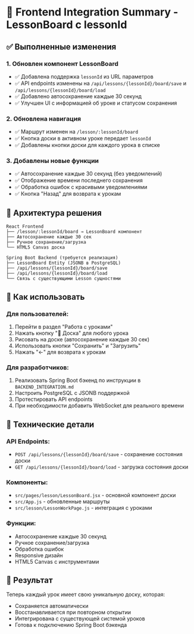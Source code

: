 # 🎨 Frontend Integration Summary - LessonBoard с lessonId

## ✅ Выполненные изменения

### 1. **Обновлен компонент LessonBoard**
- ✅ Добавлена поддержка `lessonId` из URL параметров
- ✅ API endpoints изменены на `/api/lessons/{lessonId}/board/save` и `/api/lessons/{lessonId}/board/load`
- ✅ Добавлено автосохранение каждые 30 секунд
- ✅ Улучшен UI с информацией об уроке и статусом сохранения

### 2. **Обновлена навигация**
- ✅ Маршрут изменен на `/lesson/:lessonId/board`
- ✅ Кнопка доски в активном уроке передает `lessonId`
- ✅ Добавлены кнопки доски для каждого урока в списке

### 3. **Добавлены новые функции**
- ✅ Автосохранение каждые 30 секунд (без уведомлений)
- ✅ Отображение времени последнего сохранения
- ✅ Обработка ошибок с красивыми уведомлениями
- ✅ Кнопка "Назад" для возврата к урокам

## 🎯 Архитектура решения

```
React Frontend
├── /lesson/:lessonId/board → LessonBoard компонент
├── Автосохранение каждые 30 сек
├── Ручное сохранение/загрузка
└── HTML5 Canvas доска

Spring Boot Backend (требуется реализация)
├── LessonBoard Entity (JSONB в PostgreSQL)
├── /api/lessons/{lessonId}/board/save
├── /api/lessons/{lessonId}/board/load
└── Связь с существующими Lesson сущностями
```

## 🚀 Как использовать

### Для пользователей:
1. Перейти в раздел "Работа с уроками"
2. Нажать кнопку "🎨 Доска" для любого урока
3. Рисовать на доске (автосохранение каждые 30 сек)
4. Использовать кнопки "Сохранить" и "Загрузить"
5. Нажать "←" для возврата к урокам

### Для разработчиков:
1. Реализовать Spring Boot бэкенд по инструкции в `BACKEND_INTEGRATION.md`
2. Настроить PostgreSQL с JSONB поддержкой
3. Протестировать API endpoints
4. При необходимости добавить WebSocket для реального времени

## 🔧 Технические детали

### API Endpoints:
- `POST /api/lessons/{lessonId}/board/save` - сохранение состояния доски
- `GET /api/lessons/{lessonId}/board/load` - загрузка состояния доски

### Компоненты:
- `src/pages/lesson/LessonBoard.jsx` - основной компонент доски
- `src/App.js` - обновленные маршруты
- `src/lesson/LessonWorkPage.js` - интеграция с уроками

### Функции:
- Автосохранение каждые 30 секунд
- Ручное сохранение/загрузка
- Обработка ошибок
- Responsive дизайн
- HTML5 Canvas с инструментами

## 🎉 Результат

Теперь каждый урок имеет свою уникальную доску, которая:
- Сохраняется автоматически
- Восстанавливается при повторном открытии
- Интегрирована с существующей системой уроков
- Готова к подключению Spring Boot бэкенда
